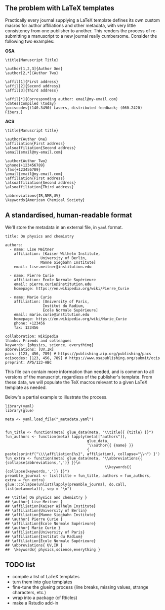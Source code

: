 The problem with LaTeX templates
--------------------------------

Practically every journal supplying a LaTeX template defines its own
custom macros for author affiliations and other metadata, with very
little consistency from one publisher to another. This renders the
process of re-submitting a manuscript to a new journal really
cumbersome. Consider the following two examples:

**OSA**

    \title{Manuscript Title}

    \author[1,2,3]{Author One}
    \author[2,*]{Author Two}

    \affil[1]{First address}
    \affil[2]{Second address}
    \affil[3]{Third address}

    \affil[*]{Corresponding author: email@my-email.com}
    \dates{Compiled \today}
    \ociscodes{(140.3490) Lasers, distributed feedback; (060.2420) Fibers.}

**ACS**

    \title{Manuscript title}

    \author{Author One}
    \affiliation{First address}
    \alsoaffiliation{Second address}
    \email{email@my-email.com}

    \author{Author Two} 
    \phone{+123456789}
    \fax{+123456789}
    \email{email@my-email.com}
    \affiliation{First address}
    \alsoaffiliation{Second address}
    \alsoaffiliation{Third address}

    \abbreviations{IR,NMR,UV}
    \keywords{American Chemical Society}

A standardised, human-readable format
-------------------------------------

We'll store the metadata in an external file, in `yaml` format.

    title: On physics and chemistry

    authors:
      - name: Lise Meitner
        affiliation: [Kaiser Wilhelm Institute,
                    University of Berlin,
                    Manne Siegbahn Institute]
        email: lise.meitner@institution.edu

      - name: Pierre Curie
        affiliation: École Normale Supérieure
        email: pierre.curie@institution.edu
        homepage: https://en.wikipedia.org/wiki/Pierre_Curie
        
      - name: Marie Curie
        affiliation: [University of Paris,
                     Institut du Radium,
                     École Normale Supérieure]
        email: marie.curie@institution.edu
        homepage: https://en.wikipedia.org/wiki/Marie_Curie
        phone: +123456
        fax: 123456

    collaboration: Wikipedia
    thanks: Friends and colleagues
    keywords: [physics, science, everything]
    abbreviations: [UV,IR]
    pacs: [123, 456, 789] # https://publishing.aip.org/publishing/pacs
    ociscodes: [123, 456, 789] # https://www.osapublishing.org/submit/ocis
    preprint: APS/123-ABC

This file can contain more information than needed, and is common to all
versions of the manuscript, regardless of the publisher's template. From
these data, we will populate the TeX macros relevant to a given LaTeX
template as needed.

Below's a partial example to illustrate the process.

    library(yaml)
    library(glue)

    meta <- yaml.load_file("_metadata.yaml")


    fun_title <- function(meta) glue_data(meta, "\\title{{ {title} }}") 
    fun_authors <- function(meta) lapply(meta[["authors"]], 
                                         glue_data, 
                                         '\\author{{ {name} }}
                                         { paste(sprintf("\\\\affiliation{%s}", affiliation), collapse="\\n") }')
    fun_extra <- function(meta) glue_data(meta, "\\abbreviations{{ {collapse(abbreviations,',')} }}\n 
                                                 \\keywords{{ {collapse(keywords,',')} }}") 
    preamble_journal <- list(title = fun_title, authors = fun_authors, extra = fun_extra)
    glue::collapse(unlist(lapply(preamble_journal, do.call, list(meta=meta))), sep = "\n")

    ## \title{ On physics and chemistry }
    ## \author{ Lise Meitner }
    ## \affiliation{Kaiser Wilhelm Institute}
    ## \affiliation{University of Berlin}
    ## \affiliation{Manne Siegbahn Institute}
    ## \author{ Pierre Curie }
    ## \affiliation{École Normale Supérieure}
    ## \author{ Marie Curie }
    ## \affiliation{University of Paris}
    ## \affiliation{Institut du Radium}
    ## \affiliation{École Normale Supérieure}
    ## \abbreviations{ UV,IR }
    ##  \keywords{ physics,science,everything }

TODO list
---------

-   compile a list of LaTeX templates
-   turn them into glue templates
-   fine-tune the glueing process (line breaks, missing values, strange
    characters, etc.)
-   wrap into a package (cf Rticles)
-   make a Rstudio add-in
